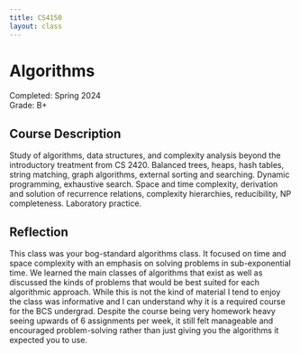 ```yaml
---
title: CS4150
layout: class
---
```


# Algorithms

Completed: Spring 2024\
Grade: B+

## Course Description

Study of algorithms, data structures, and complexity analysis beyond the
introductory treatment from CS 2420. Balanced trees, heaps, hash tables, string
matching, graph algorithms, external sorting and searching. Dynamic programming,
exhaustive search. Space and time complexity, derivation and solution of
recurrence relations, complexity hierarchies, reducibility, NP completeness.
Laboratory practice.

## Reflection

This class was your bog-standard algorithms class. It focused on time and space
complexity with an emphasis on solving problems in sub-exponential time. We
learned the main classes of algorithms that exist as well as discussed the kinds
of problems that would be best suited for each algorithmic approach. While this
is not the kind of material I tend to enjoy the class was informative and I can
understand why it is a required course for the BCS undergrad. Despite the course
being very homework heavy seeing upwards of 6 assignments per week, it still
felt manageable and encouraged problem-solving rather than just giving you the
algorithms it expected you to use.
